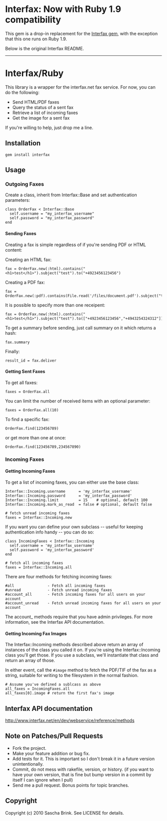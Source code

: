# Interfax: Now with Ruby 1.9 compatibility

This gem is a drop-in replacement for the [Interfax
gem](http://rubygems.org/gems/interfax), with the exception that this one runs
on Ruby 1.9.

Below is the original Interfax README.

---

# Interfax/Ruby

This library is a wrapper for the interfax.net fax service. For now,
you can do the following:

* Send HTML/PDF faxes
* Query the status of a sent fax
* Retrieve a list of incoming faxes
* Get the image for a sent fax

If you're willing to help, just drop me a line.

## Installation

    gem install interfax

## Usage

### Outgoing Faxes

Create a class, inherit from Interfax::Base and set authentication parameters:

    class OrderFax < Interfax::Base
      self.username = "my_interfax_username"
      self.password = "my_interfax_password"
    end


#### Sending Faxes

Creating a fax is simple regardless of if you're sending PDF or HTML content:

Creating an HTML fax:

    fax = OrderFax.new(:html).contains("<h1>test</h1>").subject("test").to("+4923456123456")

Creating a PDF fax:

    fax = OrderFax.new(:pdf).contains(File.read('/files/document.pdf').subject("test").to("+4923456123456")

It is possible to specify more than one receipent:

    fax = OrderFax.new(:html).contains("<h1>test</h1>").subject("test").to(["+4923456123456","+4943254324312"])

To get a summary before sending, just call summary on it which returns a hash:

    fax.summary

Finally:

    result_id = fax.deliver

#### Getting Sent Faxes

To get all faxes:

    faxes = OrderFax.all
  
You can limit the number of received items with an optional parameter:
    
    faxes = OrderFax.all(10)

To find a specific fax:

    OrderFax.find(123456789)

or get more than one at once:

    OrderFax.find(123456789,234567890)


### Incoming Faxes


#### Getting Incoming Faxes

To get a list of incoming faxes, you can either use the base class:

    Interfax::Incoming.username      = 'my_interfax_username'
    Interfax::Incoming.password      = 'my_interfax_password'
    Interfax::Incoming.limit         = 15    # optional, default 100
    Interfax::Incoming.mark_as_read  = false # optional, default false
    
    # fetch unread incoming faxes
    faxes = Interfax::Incoming.new

If you want you can define your own subclass -- useful for keeping
authentication info handy -- you can do so:

    class IncomingFaxes < Interfax::Incoming
      self.username = 'my_interfax_username'
      self.password = 'my_interfax_password'
    end

    # fetch all incoming faxes
    faxes = Interfax::Incoming.all

There are four methods for fetching incoming faxes:

    #all               - Fetch all incoming faxes 
    #unread            - Fetch unread incoming faxes
    #account_all       - Fetch incoming faxes for all users on your account
    #account_unread    - Fetch unread incoming faxes for all users on your account

The account_ methods require that you have admin privileges. For more
information, see the Interfax API documentation.


#### Getting Incoming Fax Images

The Interfax::Incoming methods described above return an array of
instances of the class you called it on. If you're using the
Interfax::Incoming class you'll get those. If you use a subclass,
we'll instantiate that class and return an array of those.

In either event, call the `#image` method to fetch the PDF/TIF of the
fax as a string, suitable for writing to the filesystem in the normal fashion.

    # Assume you've defined a sublcass as above
    all_faxes = IncomingFaxes.all
    all_faxes[0].image # return the first fax's image


## Interfax API documentation

http://www.interfax.net/en/dev/webservice/reference/methods

## Note on Patches/Pull Requests
 
* Fork the project.
* Make your feature addition or bug fix.
* Add tests for it. This is important so I don't break it in a
  future version unintentionally.
* Commit, do not mess with rakefile, version, or history.
  (if you want to have your own version, that is fine but bump version in a commit by itself I can ignore when I pull)
* Send me a pull request. Bonus points for topic branches.

## Copyright

Copyright (c) 2010 Sascha Brink. See LICENSE for details.

